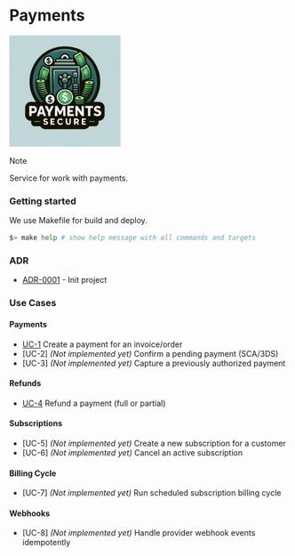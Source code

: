 # Payments

<img width='200' height='200' src="./docs/public/logo.png">

> [!NOTE]
> Service for work with payments.

### Getting started

We use Makefile for build and deploy.

```bash
$> make help # show help message with all commands and targets
```

### ADR

- [ADR-0001](./docs/ADR/decisions/0001-init.md) - Init project

### Use Cases

#### Payments

- [UC-1](./internal/application/payments/usecase/create/README.md) Create a payment for an invoice/order
- [UC-2] _(Not implemented yet)_ Confirm a pending payment (SCA/3DS)
- [UC-3] _(Not implemented yet)_ Capture a previously authorized payment

#### Refunds

- [UC-4](./internal/application/payments/usecase/refund/README.md) Refund a payment (full or partial)

#### Subscriptions

- [UC-5] _(Not implemented yet)_ Create a new subscription for a customer
- [UC-6] _(Not implemented yet)_ Cancel an active subscription

#### Billing Cycle

- [UC-7] _(Not implemented yet)_ Run scheduled subscription billing cycle

#### Webhooks

- [UC-8] _(Not implemented yet)_ Handle provider webhook events idempotently
